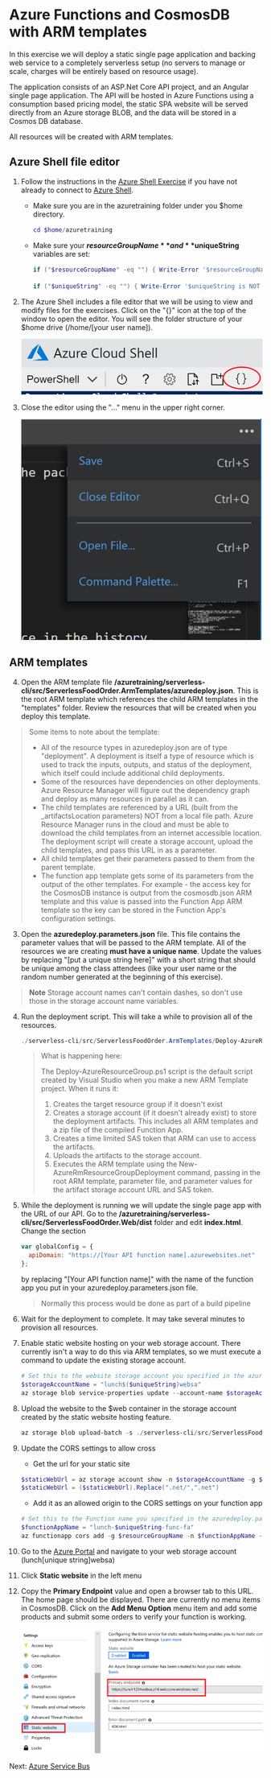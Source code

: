 # Azure Functions and CosmosDB with ARM templates

In this exercise we will deploy a static single page application and backing web service to a completely serverless setup (no servers to manage or scale, charges will be entirely based on resource usage).

The application consists of an ASP.Net Core API project, and an Angular single page application.  The API will be hosted in Azure Functions using a consumption based pricing model, the static SPA website will be served directly from an Azure storage BLOB, and the data will be stored in a Cosmos DB database.

All resources will be created with ARM templates.

## Azure Shell file editor

1. Follow the instructions in the [Azure Shell Exercise](./03-azure-shell.md) if you have not already to connect to [Azure Shell](shell.azure.com).  

    - Make sure you are in the azuretraining folder under you $home directory.
        ```powershell
        cd $home/azuretraining
        ```
    - Make sure your **$resourceGroupName** and **$uniqueString** variables are set:
        ```powershell
        if ("$resourceGroupName" -eq "") { Write-Error '$resourceGroupName is NOT set!' } else { '$resourceGroupName is set!' }

        if ("$uniqueString" -eq "") { Write-Error '$uniqueString is NOT set!' } else { '$uniqueString is set!' }
        ```

2. The Azure Shell includes a file editor that we will be using to view and modify files for the exercises.  Click on the "{}" icon at the top of the window to open the editor.  You will see the folder structure of your $home drive (/home/[your user name]).

    ![Open editor](images/shell-editor.png)

3. Close the editor using the "..." menu in the upper right corner.

    ![Close editor](images/shell-close.png)

## ARM templates

4. Open the ARM template file **/azuretraining/serverless-cli/src/ServerlessFoodOrder.ArmTemplates/azuredeploy.json**. This is the root ARM template which references the child ARM templates in the "templates" folder.  Review the resources that will be created when you deploy this template.

> Some items to note about the template:
>    - All of the resource types in azuredeploy.json are of type "deployment".  A deployment is itself a type of resource which is used to track the inputs, outputs, and status of the deployment, which itself could include additional child deployments.
>    - Some of the resources have dependencies on other deployments. Azure Resource Manager will figure out the dependency graph and deploy as many resources in parallel as it can.
>    - The child templates are referenced by a URL (built from the _artifactsLocation parameters) NOT from a local file path.  Azure Resource Manager runs in the cloud and must be able to download the child templates from an internet accessible location.  The deployment script will create a storage account, upload the child templates, and pass this URL in as a parameter.
>    - All child templates get their parameters passed to them from the parent template.
>    - The function app template gets some of its parameters from the output of the other templates. For example - the access key for the CosmosDB instance is output from the cosmosdb.json ARM template and this value is passed into the Function App ARM template so the key can be stored in the Function App's configuration settings.


3. Open the **azuredeploy.parameters.json** file.  This file contains the parameter values that will be passed to the ARM template.  All of the resources we are creating **must have a unique name**.  Update the values by replacing "[put a unique string here]" with a short string that should be unique among the class attendees (like your user name or the random number generated at the beginning of this exercise).

> **Note** Storage account names can't contain dashes, so don't use those in the storage account name variables.

4. Run the deployment script. This will take a while to provision all of the resources.

    ```powershell
    ./serverless-cli/src/ServerlessFoodOrder.ArmTemplates/Deploy-AzureResourceGroup.ps1 -ResourceGroupName $resourceGroupName
    ```

    > What is happening here:
    >
    > The Deploy-AzureResourceGroup.ps1 script is the default script created by Visual Studio when you make a new ARM Template project.  When it runs it:
    >  1. Creates the target resource group if it doesn't exist
    >  2. Creates a storage account (if it doesn't already exist) to store the deployment artifacts. This includes all ARM templates and a zip file of the compiled Function App.
    >  3. Creates a time limited SAS token that ARM can use to access the artifacts.
    >  4. Uploads the artifacts to the storage account.
    >  5. Executes the ARM template using the New-AzureRmResourceGroupDeployment command, passing in the root ARM template, parameter file, and parameter values for the artifact storage account URL and SAS token.

5. While the deployment is running we will update the single page app with the URL of our API. Go to the **/azuretraining/serverless-cli/src/ServerlessFoodOrder.Web/dist** folder and edit **index.html**.
Change the section

    ```javascript
    var globalConfig = {
      apiDomain: "https://[Your API function name].azurewebsites.net"
    };
    ```

    by replacing "[Your API function name]" with the name of the function app you put in your azuredeploy.parameters.json file.
    
    > Normally this process would be done as part of a build pipeline

6. Wait for the deployment to complete. It may take several minutes to provision all resources.

7. Enable static website hosting on your web storage account.  There currently isn't a way to do this via ARM templates, so we must execute a command to update the existing storage account.

    ```powershell
    # Set this to the website storage account you specified in the azuredeploy.parameters.json file.
    $storageAccountName = "lunch$($uniqueString)websa"
    az storage blob service-properties update --account-name $storageAccountName --static-website --404-document 404.html --index-document index.html
    ```

10. Upload the website to the $web container in the storage account created by the static website hosting feature.

    ```powershell
    az storage blob upload-batch -s ./serverless-cli/src/ServerlessFoodOrder.Web/dist -d '$web' --account-name $storageAccountName
    ```

11. Update the CORS settings to allow cross
    * Get the url for your static site

    ```powershell
    $staticWebUrl = az storage account show -n $storageAccountName -g $resourceGroupName --query "primaryEndpoints.web" --output tsv
    $staticWebUrl = ($staticWebUrl).Replace(".net/",".net")
    ```
    * Add it as an allowed origin to the CORS settings on your function app
    ```powershell
    # Set this to the Function name you specified in the azuredeploy.parameters.json file.
    $functionAppName = "lunch-$uniqueString-func-fa"
    az functionapp cors add -g $resourceGroupName -n $functionAppName --allowed-origins $staticWebUrl
    ```
12. Go to the [Azure Portal](portal.azure.com) and navigate to your web storage account (lunch[unique string]websa)

13. Click **Static website** in the left menu

14. Copy the **Primary Endpoint** value and open a browser tab to this URL.  The home page should be displayed.  There are currently no menu items in CosmosDB.  Click on the **Add Menu Option** menu item and add some products and submit some orders to verify your function is working.

    ![Static Website URL](images/static-website-url.png)

Next: [Azure Service Bus](07-messaging-service-bus.md)
